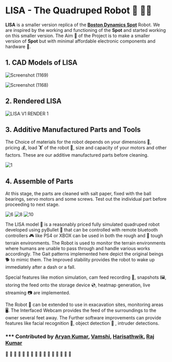 # LISA - The Quadruped Robot 🤖 🐕‍🦺

**LISA** is a smaller version replica of the [**Boston Dynamics Spot**](https://www.bostondynamics.com/products/spot) Robot. We are inspired by the working and functioning of the **Spot** and started working on this smaller version. The Aim 🎯 of the Project is to make a smaller version of **Spot** but with minimal affordable electronic components and hardware 🧰. 

## 1. CAD Models of LISA
![Screenshot (1169)](https://user-images.githubusercontent.com/84219813/164977806-e2480c23-4553-4370-8848-8be4e2bb2e39.png)

![Screenshot (1168)](https://user-images.githubusercontent.com/84219813/164977745-d0adeae1-d635-4bf0-ab95-6838bdf851b5.png)

## 2. Rendered LISA
![LISA V1 RENDER 1](https://user-images.githubusercontent.com/84219813/164978293-aa4ee25e-7696-4ef3-82dc-fc7781ea6409.PNG)


## 3. Additive Manufactured Parts and Tools

The Choice of materials for the robot depends on your dimensions 📏, pricing 💰, load 🏋️ of the robot 🤖, size and capacity of your motors and other factors. These are our additive manufactured parts before cleaning.


![1](https://user-images.githubusercontent.com/84219813/164978063-c334997e-d4b6-437b-91dc-f8bd9f62590f.jpeg)

## 4. Assemble of Parts

At this stage, the parts are cleaned with salt paper, fixed with the ball bearings, servo motors and some screws. Test out the individual part before proceeding to next stage.

![6](https://user-images.githubusercontent.com/84219813/164978198-4c5c9451-bb44-445f-88b5-a576c48aec0d.jpeg)
![8](https://user-images.githubusercontent.com/84219813/164978200-4f657ada-f1ba-46c2-be72-cd0f892d2adf.jpeg)
![10](https://user-images.githubusercontent.com/84219813/164978203-969627fd-e35b-4d9f-84f1-a3dfe5b3dd1a.jpeg)


The LISA model 🤖 is a reasonably priced fully simulated quadruped robot developed using pyBullet 🐍 that can be controlled with remote bluetooth controllers 🎮 like PS4 or XBOX can be used in both the rough and 🌳 tough terrain environments. The Robot is used to monitor the terrain environments where humans are unable to pass through and handle various works accordingly. The Gait patterns implemented here depict the original beings 🐕 to mimic them. The Improved stability provides the robot to wake up immediately after a dash or a fall.

Special features like motion simulation, cam feed recording 🔴, snapshots 🖼️, storing the feed onto the storage device 💿, heatmap generation, live streaming 📷 are implemented.

The Robot 🤖 can be extended to use in exacavation sites, monitoring areas 🖥️. The Interfaced Webcam provides the feed of the surroundings to the owner several feet away. The Further software improvements can provide features like facial recognition 🌝, object detection 🏀 ,  intruder detections. 



### *** Contributed by [Aryan Kumar](https://github.com/aryan-kn), [Vamshi](https://github.com/VamshiTelugu), [Harisathwik](https://github.com/Harisathwik), [Raj Kumar](https://github.com/AsadiRajkumar)

👏 👏 👏 👏 👏 👏 👏 👏 👏 👏 👏 👏 👏 👏 👏 👏 
